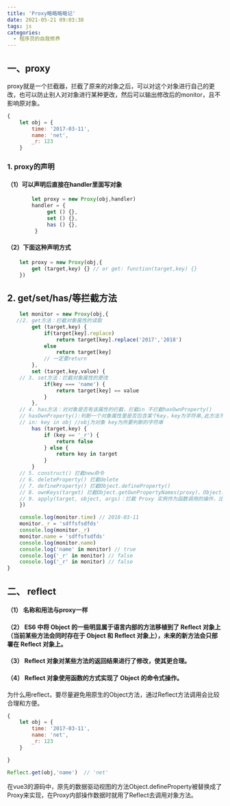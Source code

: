 ```yaml
---
title: 'Proxy略略略略记'
date: 2021-05-21 09:03:38
tags: js
categories:
  - 程序员的自我修养
---
```

<meta name="referrer" content="no-referrer">

## 一、proxy
proxy就是一个拦截器，拦截了原来的对象之后，可以对这个对象进行自己的更改，也可以防止别人对对象进行某种更改，然后可以输出修改后的monitor，且不影响原对象。
```javascript
{
    let obj = {
        time: '2017-03-11',
        name: 'net',
        _r: 123
    }
```
### 1. proxy的声明
#### （1）可以声明后直接在handler里面写对象
```javascript
        let proxy = new Proxy(obj,handler)
        handler = {
             get () {},
             set () {},
             has () {},
         }
```
#### （2）下面这种声明方式
```javascript
	let proxy = new Proxy(obj,{
		get (target,key) {} // or get: function(target,key) {}
	})
```
## 2. get/set/has/等拦截方法
```javascript
    let monitor = new Proxy(obj,{
   //2. get方法：拦截对象属性的读取
        get (target,key) {
            if(target[key].replace)
                return target[key].replace('2017','2018')
            else 
                return target[key]
            // 一定要return
        },
        set (target,key,value) {
    // 3. set方法：拦截对象属性的更改
            if(key === 'name') {
                return target[key] == value
            }
        },
    // 4. has方法：对对象是否有该属性的拦截，拦截in 不拦截hasOwnProperty()
    // hasOwnProperty():判断一个对象属性里是否包含某个key，key为字符串,此方法不会去判断原型
    // in: key in obj //obj为对象 key为所要判断的字符串
        has (target,key) {
            if (key == '_r') {
                return false
            } else {
                return key in target
            }
        }
    // 5. construct() 拦截new命令
    // 6. deleteProperty() 拦截delete
    // 7. defineProperty() 拦截Object.defineProperty()
    // 8. ownKeys(target) 拦截Object.getOwnPropertyNames(proxy)、Object.getOwnPropertySymbols(proxy)、Object.keys(proxy)、for...in循环，返回一个数组。该方法返回目标对象所有自身的属性的属性名，而Object.keys()的返回结果仅包括目标对象自身的可遍历属性。
    // 9. apply(target, object, args)：拦截 Proxy 实例作为函数调用的操作，比如proxy(...args)、proxy.call(object, ...args)、proxy.apply(...)。
    })

    console.log(monitor.time) // 2018-03-11
    monitor._r = 'sdffsfsdfds'
    console.log(monitor._r)
    monitor.name = 'sdffsfsdfds'
    console.log(monitor.name)
    console.log('name' in monitor) // true
    console.log('_r' in monitor) // false
    console.log('_r' in monitor) // false
}
```
## 二、 reflect
#### （1） 名称和用法与proxy一样
#### （2） ES6 中将 Object 的一些明显属于语言内部的方法移植到了 Reflect 对象上（当前某些方法会同时存在于 Object 和 Reflect 对象上），未来的新方法会只部署在 Reflect 对象上。
#### （3） Reflect 对象对某些方法的返回结果进行了修改，使其更合理。
#### （4） Reflect 对象使用函数的方式实现了 Object 的命令式操作。
 为什么用reflect，要尽量避免用原生的Object方法，通过Reflect方法调用会比较合理和方便。
```javascript
{
    let obj = {
        time: '2017-03-11',
        name: 'net',
        _r: 123
    }

}

Reflect.get(obj,'name')  // 'net'
```

在vue3的源码中，原先的数据驱动视图的方法Object.defineProperty被替换成了Proxy来实现，在Proxy内部操作数据时就用了Reflect去调用对象方法。